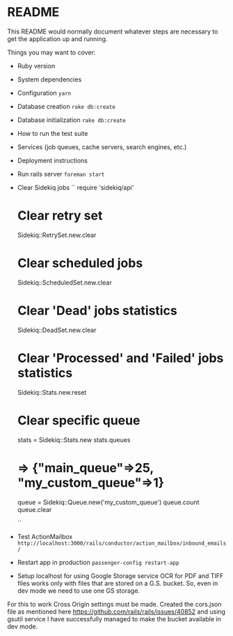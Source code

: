 # README

This README would normally document whatever steps are necessary to get the
application up and running.

Things you may want to cover:

* Ruby version

* System dependencies

* Configuration
  ``
  yarn
  ``

* Database creation
  ``
  rake db:create
  ``
* Database initialization
  ``
  rake db:create
  ``
* How to run the test suite

* Services (job queues, cache servers, search engines, etc.)

* Deployment instructions

* Run rails server
    `foreman start`


* Clear Sidekiq jobs
  ``
  require 'sidekiq/api'

  # Clear retry set

  Sidekiq::RetrySet.new.clear

  # Clear scheduled jobs

  Sidekiq::ScheduledSet.new.clear

  # Clear 'Dead' jobs statistics

  Sidekiq::DeadSet.new.clear

  # Clear 'Processed' and 'Failed' jobs statistics

  Sidekiq::Stats.new.reset

  # Clear specific queue

  stats = Sidekiq::Stats.new
  stats.queues
  # => {"main_queue"=>25, "my_custom_queue"=>1}

  queue = Sidekiq::Queue.new('my_custom_queue')
  queue.count
  queue.clear

  ``


* Test ActionMailbox
  `http://localhost:3000/rails/conductor/action_mailbox/inbound_emails/`

* Restart app in production
  `passenger-config restart-app`

* Setup localhost for using Google Storage service
OCR for PDF and TIFF files works only with files that are stored on a G.S. bucket. So, even in dev
mode we need to use one GS storage.

For this to work Cross Origin settings must be made. Created the cors.json file as mentioned here
https://github.com/rails/rails/issues/40852 and using gsutil service I have successfully managed
to make the bucket available in dev mode.
